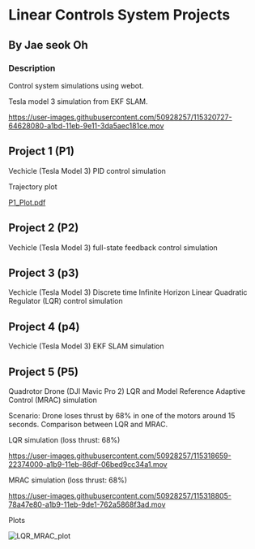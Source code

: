 # Linear Controls System Projects

## By Jae seok Oh

### Description
Control system simulations using webot.

Tesla model 3 simulation from EKF SLAM.

https://user-images.githubusercontent.com/50928257/115320727-64628080-a1bd-11eb-9e11-3da5aec181ce.mov
 

## Project 1 (P1)

Vechicle (Tesla Model 3) PID control simulation

Trajectory plot

[P1_Plot.pdf](https://github.com/jaeseoko/Linear_Controls_System_Projects/files/6339749/P1_Plot.pdf)


## Project 2 (P2)

Vechicle (Tesla Model 3) full-state feedback control simulation

## Project 3 (p3)

Vechicle (Tesla Model 3) Discrete time Infinite Horizon Linear Quadratic Regulator (LQR) control simulation

## Project 4 (p4)

Vechicle (Tesla Model 3) EKF SLAM simulation

## Project 5 (P5)

Quadrotor Drone (DJI Mavic Pro 2) LQR and Model Reference Adaptive Control (MRAC) simulation

Scenario: Drone loses thrust by 68% in one of the motors around 15 seconds. Comparison between LQR and MRAC.

LQR simulation (loss thrust: 68%)

https://user-images.githubusercontent.com/50928257/115318659-22374000-a1b9-11eb-86df-06bed9cc34a1.mov

MRAC simulation (loss thrust: 68%)

https://user-images.githubusercontent.com/50928257/115318805-78a47e80-a1b9-11eb-9de1-762a5868f3ad.mov

Plots

![LQR_MRAC_plot](https://user-images.githubusercontent.com/50928257/115318827-84904080-a1b9-11eb-8efb-046cba70a336.png)



